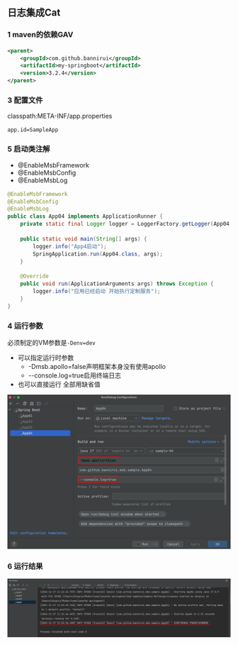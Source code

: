 日志集成Cat
---

### 1 maven的依赖GAV

```xml
<parent>
    <groupId>com.github.bannirui</groupId>
    <artifactId>my-springboot</artifactId>
    <version>3.2.4</version>
</parent>
```

### 3 配置文件

classpath:META-INF/app.properties

```properties
app.id=SampleApp
```

### 5 启动类注解

- @EnableMsbFramework
- @EnableMsbConfig
- @EnableMsbLog

```java
@EnableMsbFramework
@EnableMsbConfig
@EnableMsbLog
public class App04 implements ApplicationRunner {
    private static final Logger logger = LoggerFactory.getLogger(App04.class);

    public static void main(String[] args) {
        logger.info("App4启动");
        SpringApplication.run(App04.class, args);
    }

    @Override
    public void run(ApplicationArguments args) throws Exception {
        logger.info("应用已经启动 开始执行定制服务");
    }
}
```

### 4 运行参数

必须制定的VM参数是`-Denv=dev`

- 可以指定运行时参数
  - -Dmsb.apollo=false声明框架本身没有使用apollo
  - --console.log=true启用终端日志
- 也可以直接运行 全部用缺省值

![](./../img/1731813833.png)

### 6 运行结果

![](./../img/1731813882.png)